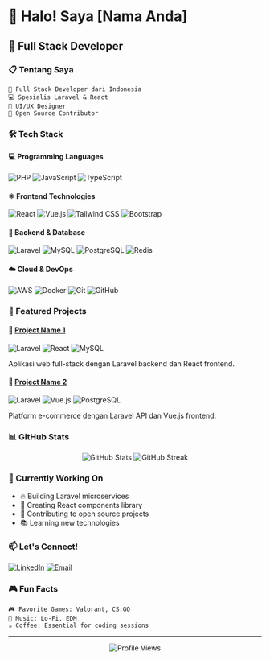 # 👋 Halo! Saya [Nama Anda]

## 🚀 Full Stack Developer

### 📋 Tentang Saya
```
🎯 Full Stack Developer dari Indonesia
💻 Spesialis Laravel & React
🎨 UI/UX Designer
🚀 Open Source Contributor
```

### 🛠️ Tech Stack

#### 💻 Programming Languages
![PHP](https://img.shields.io/badge/-PHP-777BB4?style=flat-square&logo=php&logoColor=white)
![JavaScript](https://img.shields.io/badge/-JavaScript-F7DF1E?style=flat-square&logo=javascript&logoColor=black)
![TypeScript](https://img.shields.io/badge/-TypeScript-3178C6?style=flat-square&logo=typescript&logoColor=white)

#### ⚛️ Frontend Technologies
![React](https://img.shields.io/badge/-React-61DAFB?style=flat-square&logo=react&logoColor=black)
![Vue.js](https://img.shields.io/badge/-Vue.js-4FC08D?style=flat-square&logo=vue.js&logoColor=white)
![Tailwind CSS](https://img.shields.io/badge/-Tailwind_CSS-38B2AC?style=flat-square&logo=tailwind-css&logoColor=white)
![Bootstrap](https://img.shields.io/badge/-Bootstrap-563D7C?style=flat-square&logo=bootstrap&logoColor=white)

#### 🔧 Backend & Database
![Laravel](https://img.shields.io/badge/-Laravel-FF2D20?style=flat-square&logo=laravel&logoColor=white)
![MySQL](https://img.shields.io/badge/-MySQL-4479A1?style=flat-square&logo=mysql&logoColor=white)
![PostgreSQL](https://img.shields.io/badge/-PostgreSQL-336791?style=flat-square&logo=postgresql&logoColor=white)
![Redis](https://img.shields.io/badge/-Redis-DC382D?style=flat-square&logo=redis&logoColor=white)

#### ☁️ Cloud & DevOps
![AWS](https://img.shields.io/badge/-AWS-232F3E?style=flat-square&logo=amazon-aws&logoColor=white)
![Docker](https://img.shields.io/badge/-Docker-2496ED?style=flat-square&logo=docker&logoColor=white)
![Git](https://img.shields.io/badge/-Git-F05032?style=flat-square&logo=git&logoColor=white)
![GitHub](https://img.shields.io/badge/-GitHub-181717?style=flat-square&logo=github&logoColor=white)

### 🚀 Featured Projects

#### 🎯 [Project Name 1](https://github.com/yourusername/project1)
![Laravel](https://img.shields.io/badge/-Laravel-FF2D20?style=flat-square&logo=laravel&logoColor=white)
![React](https://img.shields.io/badge/-React-61DAFB?style=flat-square&logo=react&logoColor=black)
![MySQL](https://img.shields.io/badge/-MySQL-4479A1?style=flat-square&logo=mysql&logoColor=white)

Aplikasi web full-stack dengan Laravel backend dan React frontend.

#### 🎯 [Project Name 2](https://github.com/yourusername/project2)
![Laravel](https://img.shields.io/badge/-Laravel-FF2D20?style=flat-square&logo=laravel&logoColor=white)
![Vue.js](https://img.shields.io/badge/-Vue.js-4FC08D?style=flat-square&logo=vue.js&logoColor=white)
![PostgreSQL](https://img.shields.io/badge/-PostgreSQL-336791?style=flat-square&logo=postgresql&logoColor=white)

Platform e-commerce dengan Laravel API dan Vue.js frontend.

### 📊 GitHub Stats

<div align="center">
  <img src="https://github-readme-stats.vercel.app/api?username=YOUR_USERNAME&show_icons=true&theme=radical&hide_border=true" alt="GitHub Stats" />
  <img src="https://github-readme-streak-stats.herokuapp.com/?user=YOUR_USERNAME&theme=radical&hide_border=true" alt="GitHub Streak" />
</div>

### 🌟 Currently Working On
- 🔥 Building Laravel microservices
- 🎨 Creating React components library
- 🚀 Contributing to open source projects
- 📚 Learning new technologies

### 📫 Let's Connect!
[![LinkedIn](https://img.shields.io/badge/-LinkedIn-0077B5?style=flat-square&logo=linkedin&logoColor=white)](https://linkedin.com/in/yourusername)
[![Email](https://img.shields.io/badge/-Email-D14836?style=flat-square&logo=gmail&logoColor=white)](mailto:your.email@example.com)

### 🎮 Fun Facts
```
🎮 Favorite Games: Valorant, CS:GO
🎵 Music: Lo-Fi, EDM
☕ Coffee: Essential for coding sessions
```

---

<div align="center">
  <img src="https://komarev.com/ghpvc/?username=YOUR_USERNAME&style=flat-square&color=blue" alt="Profile Views"/>
</div>
